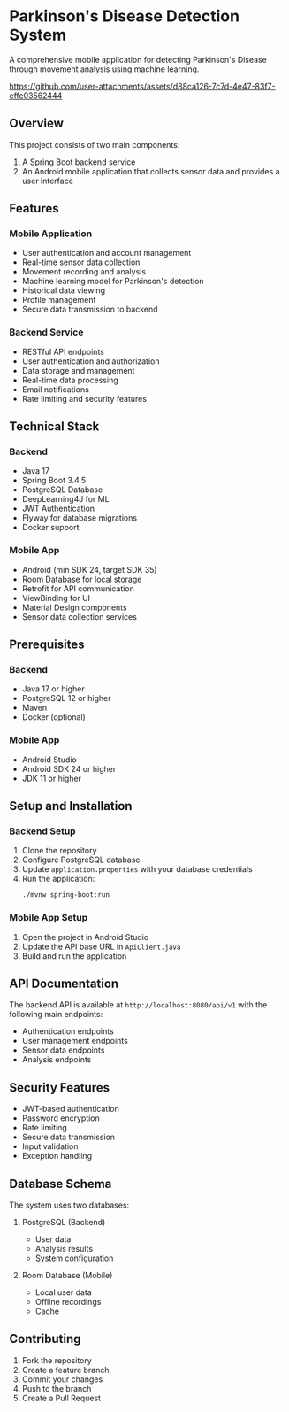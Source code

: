 # Parkinson's Disease Detection System

A comprehensive mobile application for detecting Parkinson's Disease through movement analysis using machine learning.


https://github.com/user-attachments/assets/d88ca126-7c7d-4e47-83f7-effe03562444


## Overview

This project consists of two main components:
1. A Spring Boot backend service
2. An Android mobile application that collects sensor data and provides a user interface

## Features

### Mobile Application
- User authentication and account management
- Real-time sensor data collection
- Movement recording and analysis
- Machine learning model for Parkinson's detection
- Historical data viewing
- Profile management
- Secure data transmission to backend

### Backend Service
- RESTful API endpoints
- User authentication and authorization
- Data storage and management
- Real-time data processing
- Email notifications
- Rate limiting and security features

## Technical Stack

### Backend
- Java 17
- Spring Boot 3.4.5
- PostgreSQL Database
- DeepLearning4J for ML
- JWT Authentication
- Flyway for database migrations
- Docker support

### Mobile App
- Android (min SDK 24, target SDK 35)
- Room Database for local storage
- Retrofit for API communication
- ViewBinding for UI
- Material Design components
- Sensor data collection services

## Prerequisites

### Backend
- Java 17 or higher
- PostgreSQL 12 or higher
- Maven
- Docker (optional)

### Mobile App
- Android Studio
- Android SDK 24 or higher
- JDK 11 or higher

## Setup and Installation

### Backend Setup

1. Clone the repository
2. Configure PostgreSQL database
3. Update `application.properties` with your database credentials
4. Run the application:
   ```bash
   ./mvnw spring-boot:run
   ```

### Mobile App Setup

1. Open the project in Android Studio
2. Update the API base URL in `ApiClient.java`
3. Build and run the application

## API Documentation

The backend API is available at `http://localhost:8080/api/v1` with the following main endpoints:

- Authentication endpoints
- User management endpoints
- Sensor data endpoints
- Analysis endpoints

## Security Features

- JWT-based authentication
- Password encryption
- Rate limiting
- Secure data transmission
- Input validation
- Exception handling

## Database Schema

The system uses two databases:
1. PostgreSQL (Backend)
   - User data
   - Analysis results
   - System configuration

2. Room Database (Mobile)
   - Local user data
   - Offline recordings
   - Cache

## Contributing

1. Fork the repository
2. Create a feature branch
3. Commit your changes
4. Push to the branch
5. Create a Pull Request
